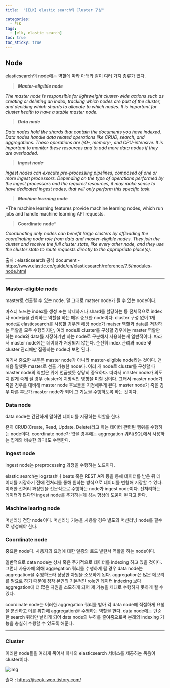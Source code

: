 ```yaml
---
title:  "[ELK] elastic search의 Cluster 구성"

categories:
  - ELK
tags:
  - [elk, elastic search]
toc: true
toc_sticky: true
---
```




## Node

elasticsearch의 node에는 역할에 따라 아래와 같이 여러 가지 종류가 있다.

> ***Master-eligible node***
 
 *The master node is responsible for lightweight cluster-wide actions such as creating or deleting an index, tracking which nodes are part of the cluster, and deciding which shards to allocate to which nodes. It is important for cluster health to have a stable master node.*
>
> ***Data node***

 *Data nodes hold the shards that contain the documents you have indexed. Data nodes handle data related operations like CRUD, search, and aggregations. These operations are I/O-, memory-, and CPU-intensive. It is important to monitor these resources and to add more data nodes if they are overloaded.*
>
> ***Ingest node***

 *Ingest nodes can execute pre-processing pipelines, composed of one or more ingest processors. Depending on the type of operations performed by the ingest processors and the required resources, it may make sense to have dedicated ingest nodes, that will only perform this specific task.*
>
> ***Machine learning node***

 *The machine learning features provide machine learning nodes, which run jobs and handle machine learning API requests. 
>
> **Coordinate node***

 *Coordinating only nodes can benefit large clusters by offloading the coordinating node role from data and master-eligible nodes. They join the cluster and receive the full cluster state, like every other node, and they use the cluster state to route requests directly to the appropriate place(s).*



 출처 : elasticsearch 공식 document - https://www.elastic.co/guide/en/elasticsearch/reference/7.5/modules-node.html

---


### **Master-eligible node**

master로 선출될 수 있는 node. 말 그대로 matser node가 될 수 있는 node이다.

마스터 노드는 index를 생성 또는 삭제하거나 shard를 할당하는 등 전체적으로 index나 node들을 관리하는 역할을 하는 매우 중요한 node이다. cluster 구성 없이 1개 node로 elasticsearch를 사용할 경우엔 해당 node가 matser 역할과 data를 저장하는 역할을 모두 수행하지만, 여러 node로 cluster를 구성할 경우에는 master 역할만 하는 node와 data를 저장하기만 하는 node로 구분해서 사용하는게 일반적이다. 따라서 master node에는 데이터가 저장되지 않는다. 순전히 index 관리와 node 및 cluster 관리에만 집중하는 node라 보면 된다.

 여기서 중요한 부분은 master node가 아니라 master-eligible node라는 것이다. 맨처음 말했듯 master로 선출 가능한 node다. 여러 개 node로 cluster를 구성할 때 master node의 역할은 위에 언급했듯 상당히 중요하다. 따라서 master node가 의도치 않게 죽게 될 경우 cluster에 치명적인 영향을 미칠 것이다. 그래서 master node가 죽을 경우를 대비해 master node 후보들을 지정해두게 된다. master node가 죽을 경우 다른 후보가 master node가 되어 그 기능을 수행하도록 하는 것이다.

  

### **Data node**

data node는 간단하게 말하면 데이터를 저장하는 역할을 한다.

흔히 CRUD(Create, Read, Update, Delete)라고 하는 데이터 관련된 행위를 수행하는 node이다. coordinate node가 없을 경우에는 aggregation 쿼리(SQL에서 사용하는 집계와 비슷한 의미)도 수행한다.

  

### **Ingest node**

ingest node는 preprocessing 과정을 수행하는 노드이다.

elastic search는 logstash나 beats 혹은 REST API 등을 통해 데이터를 받은 뒤 데이터를 저장하기 전에 전처리를 통해 원하는 방식으로 데이터를 변형해 저장할 수 있다. 이러한 전처리 과정만을 전문적으로 수행하는 node가 ingest node이다. 전처리하는 데이터가 많다면 ingest node를 추가하는게 성능 향상에 도움이 된다고 한다. 

 

### **Machine learing node**

머신러닝 전담 node이다. 머신러닝 기능을 사용할 경우 별도의 머신러닝 node를 필수로 생성해야 한다. 

 

### **Coordinate node**

중요한 node다. 사용자의 요청에 대한 일종의 로드 발란서 역할을 하는 node이다.

일반적으로 data node는 상시 혹은 주기적으로 데이터를 indexing 하고 있을 것이다. 그런데 사용자에 의해 aggregation 쿼리를 수행하게 될 경우 data node는 aggregation을 수행하느라 상당한 자원을 소모하게 된다. aggregation은 많은 메모리를 필요로 하기 때문에 정작 본인의 기본적인 role인 데이터 indexing 보다 aggregation에 더 많은 자원을 소모하게 되어 제 기능을 제대로 수행하지 못하게 될 수 있다.

coordinate node는 이러한 aggregation 쿼리를 받아 각 data node에 적절하게 요청을 분산하고 이를 취합해 aggregation을 수행하는 역할을 한다. data node에는 단순한 search 쿼리만 날리게 되어 data node의 부하를 줄여줌으로써 본래의 indexing 기능을 충실히 수행할 수 있도록 해준다.

  

------

### **Cluster**

이러한 node들을 여러개 묶어서 하나의 elasticsearch 서비스를 제공하는 묶음이 cluster이다.



![img](https://blog.kakaocdn.net/dn/4UvEu/btqA6pKh52r/SMjvo0TjN4zMbvE2VFuKZ1/img.png)

출처 : https://jiseok-woo.tistory.com/